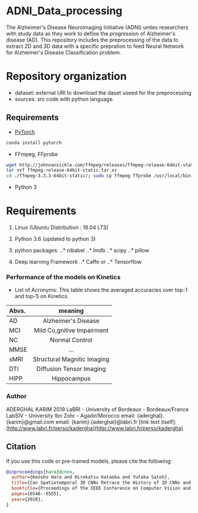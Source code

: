 # ADNI_Data_processing

The Alzheimer's Disease Neuroimaging Initiative (ADNI) unites researchers with study data as they work to define the progression of Alzheimer's disease (AD). This repository includes the preprocessing of the data to extract 2D and 3D data with a specific  prepration to feed Neural Network for Alzheimer's Disease Classification problem.


# Repository organization

* dataset: external URl to download the daset useed for the preprocessing 
* sources: src code with python language.



## Requirements

* [PyTorch](http://pytorch.org/)

```bash
conda install pytorch 
```

* FFmpeg, FFprobe

```bash
wget http://johnvansickle.com/ffmpeg/releases/ffmpeg-release-64bit-static.tar.xz
tar xvf ffmpeg-release-64bit-static.tar.xz
cd ./ffmpeg-3.3.3-64bit-static/; sudo cp ffmpeg ffprobe /usr/local/bin;
```

* Python 3
# Requirements

1. Linux (Ubuntu Distribution : 18.04 LTS)
2. Python 3.6 (updated to python 3)
3. python packages:
..* nibabel
..* lmdb
..* scipy
..* pillow



3. Deep learning Framework
..* Caffe or
..* Tensorflow

### Performance of the models on Kinetics
- List of Acronyms:
This table shows the averaged accuracies over top-1 and top-5 on Kinetics.

| Abvs.| meaning                     |
|:---|:---:|
| AD   | Alzheimer's Disease         |
| MCI  | Mild Co,gnitive Impairment  |
| NC   | Normal Control              |
| MMSE | ...                         |
| sMRI | Structural Magnitic Imaging |
| DTI  | Diffusion Tensor Imaging    |
| HIPP | Hippocampus                 |



### Author
ADERGHAL KARIM 2019
LaBRI - University of Bordeaux - Bordeaux/France
LabSIV - University Ibn Zohr - Agadir/Morocco
email: {aderghal}.{karim}@gmail.com
email: {karim}.{aderghal}@labri.fr
[link text itself]: 
[http://www.labri.fr/perso/kadergha](http://www.labri.fr/perso/kadergha)


## Citation

If you use this code or pre-trained models, please cite the following:

```bibtex
@inproceedings{hara3dcnns,
  author={Kensho Hara and Hirokatsu Kataoka and Yutaka Satoh},
  title={Can Spatiotemporal 3D CNNs Retrace the History of 2D CNNs and ImageNet?},
  booktitle={Proceedings of the IEEE Conference on Computer Vision and Pattern Recognition (CVPR)},
  pages={6546--6555},
  year={2018},
}
```